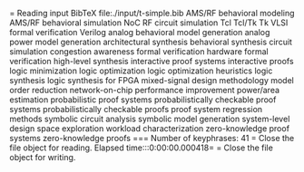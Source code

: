 =	Reading input BibTeX file:./input/t-simple.bib
AMS/RF behavioral modeling
AMS/RF behavioral simulation
NoC
RF circuit simulation
Tcl
Tcl/Tk
Tk
VLSI formal verification
Verilog
analog behavioral model generation
analog power model generation
architectural synthesis
behavioral synthesis
circuit simulation
congestion awareness
formal verification
hardware formal verification
high-level synthesis
interactive proof systems
interactive proofs
logic minimization
logic optimization
logic optimization heuristics
logic synthesis
logic synthesis for FPGA
mixed-signal design methodology
model order reduction
network-on-chip
performance improvement
power/area estimation
probabilistic proof systems
probabilistically checkable proof systems
probabilistically checkable proofs
proof system
regression methods
symbolic circuit analysis
symbolic model generation
system-level design space exploration
workload characterization
zero-knowledge proof systems
zero-knowledge proofs
===	Number of keyphrases: 41
=	Close the file object for reading.
Elapsed time:::0:00:00.000418=
=	Close the file object for writing.
